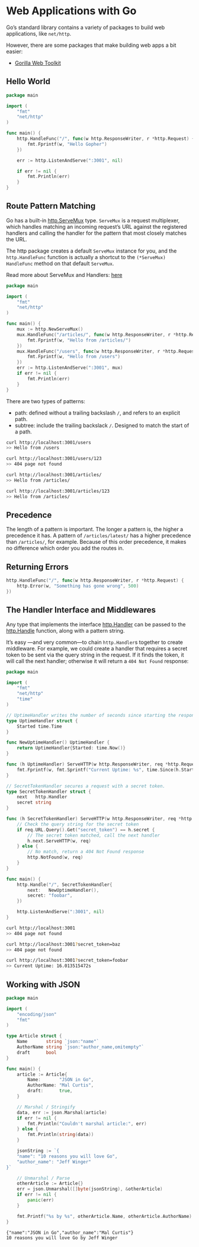 # Web Applications with Go
Go’s standard library contains a variety of packages to build web applications, like `net/http`.

However, there are some packages that make building web apps a bit easier:
- [Gorilla Web Toolkit](http://www.gorillatoolkit.org/)

## Hello World
```go
package main

import (
	"fmt"
	"net/http"
)

func main() {
	http.HandleFunc("/", func(w http.ResponseWriter, r *http.Request) {
		fmt.Fprintf(w, "Hello Gopher")
	})

	err := http.ListenAndServe(":3001", nil)

	if err != nil {
		fmt.Println(err)
	}
}
```

## Route Pattern Matching
Go has a built-in [http.ServeMux](https://golang.org/pkg/net/http/#ServeMux) type. `ServeMux` is a request multiplexer, which handles matching an incoming request’s URL against the registered handlers and calling the handler for the pattern that most closely matches the URL.

The http package creates a default `ServeMux` instance for you, and the `http.HandleFunc` function is actually a shortcut to the `(*ServeMux) HandleFunc` method on that default `ServeMux`.

Read more about ServeMux and Handlers: [here](https://www.alexedwards.net/blog/a-recap-of-request-handling)

```go
package main

import (
	"fmt"
	"net/http"
)

func main() {
	mux := http.NewServeMux()
	mux.HandleFunc("/articles/", func(w http.ResponseWriter, r *http.Request) {
		fmt.Fprintf(w, "Hello from /articles/")
	})
	mux.HandleFunc("/users", func(w http.ResponseWriter, r *http.Request) {
		fmt.Fprintf(w, "Hello from /users")
	})
	err := http.ListenAndServe(":3001", mux)
	if err != nil {
		fmt.Println(err)
	}
}
```

There are two types of patterns:
- path: defined without a trailing backslash `/`, and refers to an explicit path.
- subtree: include the trailing backslack `/`. Designed to match the start of a path.

```bash
curl http://localhost:3001/users
>> Hello from /users

curl http://localhost:3001/users/123
>> 404 page not found

curl http://localhost:3001/articles/
>> Hello from /articles/

curl http://localhost:3001/articles/123
>> Hello from /articles/
```

## Precedence
The length of a pattern is important. The longer a pattern is, the higher a precedence it has. A pattern of `/articles/latest/` has a higher precedence than `/articles/`, for example. Because of this order precedence, it makes no difference which order you add the routes in.

## Returning Errors
```go
http.HandleFunc("/", func(w http.ResponseWriter, r *http.Request) {
	http.Error(w, "Something has gone wrong", 500)
})
```

## The Handler Interface and Middlewares
Any type that implements the interface [http.Handler](https://golang.org/pkg/net/http/#Handler) can be passed to the [http.Handle](https://golang.org/pkg/net/http/#Handle) function, along with a pattern string.

It’s easy —and very common—to chain `http.Handler`s together to create middleware. For example, we could create a handler that requires a secret token to be sent via the query string in the request. If it finds the token, it will call the next handler; otherwise it will return a `404 Not Found` response:
```go
package main

import (
	"fmt"
	"net/http"
	"time"
)

// UptimeHandler writes the number of seconds since starting the response
type UptimeHandler struct {
	Started time.Time
}

func NewUptimeHandler() UptimeHandler {
	return UptimeHandler{Started: time.Now()}
}

func (h UptimeHandler) ServeHTTP(w http.ResponseWriter, req *http.Request) {
	fmt.Fprintf(w, fmt.Sprintf("Current Uptime: %s", time.Since(h.Started)))
}

// SecretTokenHandler secures a request with a secret token.
type SecretTokenHandler struct {
	next   http.Handler
	secret string
}

func (h SecretTokenHandler) ServeHTTP(w http.ResponseWriter, req *http.Request) {
	// Check the query string for the secret token
	if req.URL.Query().Get("secret_token") == h.secret {
		// The secret token matched, call the next handler
		h.next.ServeHTTP(w, req)
	} else {
		// No match, return a 404 Not Found response
		http.NotFound(w, req)
	}
}

func main() {
	http.Handle("/", SecretTokenHandler{
		next:   NewUptimeHandler(),
		secret: "foobar",
	})

	http.ListenAndServe(":3001", nil)
}
```

```bash
curl http://localhost:3001
>> 404 page not found

curl http://localhost:3001?secret_token=baz
>> 404 page not found

curl http://localhost:3001?secret_token=foobar
>> Current Uptime: 16.013515472s
```

## Working with JSON

```go
package main

import (
	"encoding/json"
	"fmt"
)

type Article struct {
	Name       string `json:"name"`
	AuthorName string `json:"author_name,omitempty"`
	draft      bool
}

func main() {
	article := Article{
		Name:       "JSON in Go",
		AuthorName: "Mal Curtis",
		draft:      true,
	}

	// Marshal / Stringify
	data, err := json.Marshal(article)
	if err != nil {
		fmt.Println("Couldn't marshal article:", err)
	} else {
		fmt.Println(string(data))
	}

	jsonString := `{
	"name": "10 reasons you will love Go",
	"author_name": "Jeff Winger"
}`

	// Unmarshal / Parse
	otherArticle := Article{}
	err = json.Unmarshal([]byte(jsonString), &otherArticle)
	if err != nil {
		panic(err)
	}

	fmt.Printf("%s by %s", otherArticle.Name, otherArticle.AuthorName)
}
```

```
{"name":"JSON in Go","author_name":"Mal Curtis"}
10 reasons you will love Go by Jeff Winger
```
